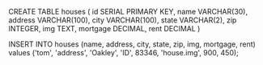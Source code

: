 CREATE TABLE houses (
id SERIAL PRIMARY KEY,
name VARCHAR(30),
address VARCHAR(100),
city VARCHAR(100),
state VARCHAR(2),
zip INTEGER,
img TEXT,
mortgage DECIMAL,
rent DECIMAL
)

INSERT INTO houses (name, address, city, state, zip, img, mortgage, rent)
values ('tom', 'address', 'Oakley', 'ID', 83346, 'house.img', 900, 450);